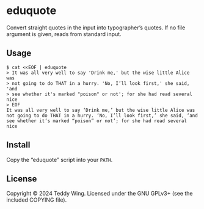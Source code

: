 eduquote
========

Convert straight quotes in the input into typographer’s quotes. If no file
argument is given, reads from standard input.


## Usage

	$ cat <<EOF | eduquote
	> It was all very well to say 'Drink me,' but the wise little Alice was
	> not going to do THAT in a hurry. 'No, I’ll look first,' she said, 'and
	> see whether it's marked "poison" or not'; for she had read several nice
	> EOF
	It was all very well to say ‘Drink me,’ but the wise little Alice was
	not going to do THAT in a hurry. ‘No, I’ll look first,’ she said, ‘and
	see whether it’s marked “poison” or not’; for she had read several nice


## Install
Copy the “eduquote” script into your `PATH`.


## License
Copyright © 2024 Teddy Wing. Licensed under the GNU GPLv3+ (see the included
COPYING file).
